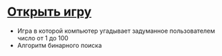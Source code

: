 # <a href="https://xant1.github.io/binary-search-igra-ugadayka/">Открыть игру</a>

- Игра в которой компьютер угадывает задуманное пользователем число от 1 до 100
- Алгоритм бинарного поиска
